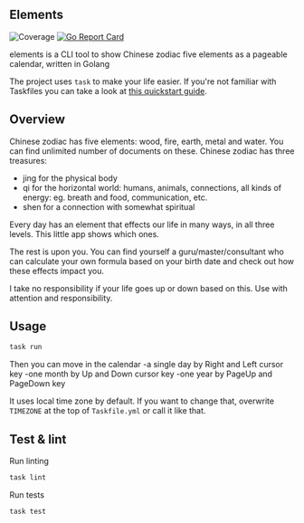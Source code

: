 ## Elements
![Coverage](https://img.shields.io/badge/Coverage-77.1%25-brightgreen)
[![Go Report Card](https://goreportcard.com/badge/github.com/vendelin8/elements)](https://goreportcard.com/report/github.com/vendelin8/elements)

elements is a CLI tool to show Chinese zodiac five elements as a pageable calendar, written in Golang

The project uses `task` to make your life easier. If you're not familiar with Taskfiles you can take a look at [this quickstart guide](https://taskfile.dev/).

## Overview
Chinese zodiac has five elements: wood, fire, earth, metal and water. You can find unlimited number of documents on these.
Chinese zodiac has three treasures:

- jing for the physical body
- qi for the horizontal world: humans, animals, connections, all kinds of energy: eg. breath and food, communication, etc.
- shen for a connection with somewhat spiritual

Every day has an element that effects our life in many ways, in all three levels. This little app shows which ones.

The rest is upon you. You can find yourself a guru/master/consultant who can calculate your own formula based on your birth date and check out how these effects impact you.

I take no responsibility if your life goes up or down based on this. Use with attention and responsibility.

## Usage
```bash
task run
```

Then you can move in the calendar
-a single day by Right and Left cursor key
-one month by Up and Down cursor key
-one year by PageUp and PageDown key

It uses local time zone by default. If you want to change that, overwrite `TIMEZONE` at the top of `Taskfile.yml` or call it like that.

## Test & lint

Run linting

```bash
task lint
```

Run tests

```bash
task test
```
